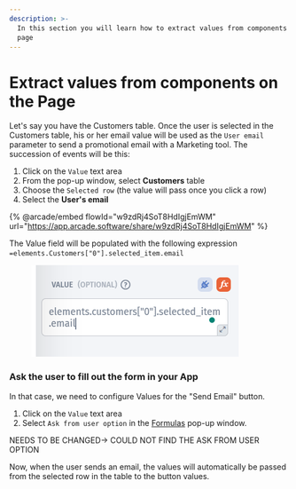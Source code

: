 ```yaml
---
description: >-
  In this section you will learn how to extract values from components on the
  page
---
```


# Extract values from components on the Page

Let's say you have the Customers table. Once the user is selected in the Customers table, his or her email value will be used as the `User email` parameter to send a promotional email with a Marketing tool. The succession of events will be this:

1. Click on the `Value` text area
2. From the pop-up window, select **Customers** table&#x20;
3. Choose the `Selected row` (the value will pass once you click a row)
4. Select the **User's email**

{% @arcade/embed flowId="w9zdRj4SoT8HdIgjEmWM" url="https://app.arcade.software/share/w9zdRj4SoT8HdIgjEmWM" %}

The Value field will be populated with the following expression `=elements.Customers["0"].selected_item.email`

<figure><img src="../../../.gitbook/assets/image (920).png" alt=""><figcaption></figcaption></figure>

### Ask the user to fill out the form in your App

In that case, we need to configure Values for the "Send Email" button.

1. Click on the `Value` text area
2. Select `Ask from user option` in the [Formulas](../../formulas.md) pop-up window.&#x20;

NEEDS TO BE CHANGED-> COULD NOT FIND THE ASK FROM USER OPTION

Now, when the user sends an email, the values will automatically be passed from the selected row in the table to the button values.
